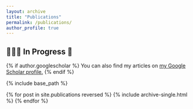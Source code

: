 ```yaml
---
layout: archive
title: "Publications"
permalink: /publications/
author_profile: true
---
```


## 🧑🏻‍💻 In Progress 🚧

{% if author.googlescholar %}
  You can also find my articles on <u><a href="{{author.googlescholar}}">my Google Scholar profile</a>.</u>
{% endif %}

{% include base_path %}

{% for post in site.publications reversed %}
  {% include archive-single.html %}
{% endfor %}
